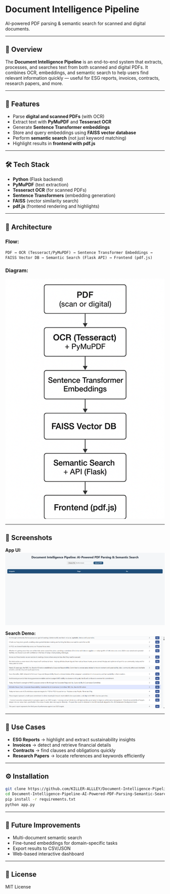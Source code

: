 # Document Intelligence Pipeline

AI-powered PDF parsing & semantic search for scanned and digital documents.

---

## 📖 Overview

The **Document Intelligence Pipeline** is an end-to-end system that extracts, processes, and searches text from both scanned and digital PDFs. It combines OCR, embeddings, and semantic search to help users find relevant information quickly — useful for ESG reports, invoices, contracts, research papers, and more.

---

## 🚀 Features

* Parse **digital and scanned PDFs** (with OCR)
* Extract text with **PyMuPDF** and **Tesseract OCR**
* Generate **Sentence Transformer embeddings**
* Store and query embeddings using **FAISS vector database**
* Perform **semantic search** (not just keyword matching)
* Highlight results in **frontend with pdf.js**

---

## 🛠️ Tech Stack

* **Python** (Flask backend)
* **PyMuPDF** (text extraction)
* **Tesseract OCR** (for scanned PDFs)
* **Sentence Transformers** (embedding generation)
* **FAISS** (vector similarity search)
* **pdf.js** (frontend rendering and highlights)

---

## 🔎 Architecture

### Flow:

```
PDF → OCR (Tesseract/PyMuPDF) → Sentence Transformer Embeddings →
FAISS Vector DB → Semantic Search (Flask API) → Frontend (pdf.js)
```

### Diagram:

![Architecture](images/architecture.png)

---

## 📸 Screenshots

**App UI:**
![App UI](images/ui.png)

**Search Demo:**
![Search Demo](images/search_demo.png)

---

## 🎯 Use Cases

* **ESG Reports** → highlight and extract sustainability insights
* **Invoices** → detect and retrieve financial details
* **Contracts** → find clauses and obligations quickly
* **Research Papers** → locate references and keywords efficiently

---

## ⚙️ Installation

```bash
git clone https://github.com/KILLER-ALLLEY/Document-Intelligence-Pipeline-AI-Powered-PDF-Parsing-Semantic-Search.git
cd Document-Intelligence-Pipeline-AI-Powered-PDF-Parsing-Semantic-Search
pip install -r requirements.txt
python app.py
```

---

## 🔮 Future Improvements

* Multi-document semantic search
* Fine-tuned embeddings for domain-specific tasks
* Export results to CSV/JSON
* Web-based interactive dashboard

---

## 📜 License

MIT License
